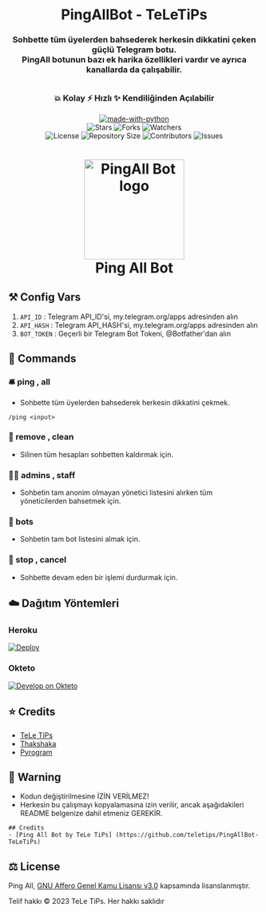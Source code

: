 <h1 align= center>PingAllBot - TeLeTiPs</h1>
<h3 align = center>Sohbette tüm üyelerden bahsederek herkesin dikkatini çeken güçlü Telegram botu.
<br>PingAll botunun bazı ek harika özellikleri vardır ve ayrıca kanallarda da çalışabilir.
    
<br>💥 Kolay ⚡️ Hızlı ✨ Kendiliğinden Açılabilir</h3>


<p align="center">
<a href="https://python.org"><img src="http://forthebadge.com/images/badges/made-with-python.svg" alt="made-with-python"></a>
<br>
    <img src="https://img.shields.io/github/stars/teletips/PingAllBot-TeLeTiPs?style=for-the-badge" alt="Stars">
    <img src="https://img.shields.io/github/forks/teletips/PingAllBot-TeLeTiPs?style=for-the-badge" alt="Forks">
    <img src="https://img.shields.io/github/watchers/teletips/PingAllBot-TeLeTiPs?style=for-the-badge" alt="Watchers"> 
<br>
    <img src="https://img.shields.io/github/license/teletips/PingAllBot-TeLeTiPs?style=for-the-badge" alt="License">
    <img src="https://img.shields.io/github/repo-size/teletips/PingAllBot-TeLeTiPs?style=for-the-badge" alt="Repository Size">
    <img src="https://img.shields.io/github/contributors/teletips/PingAllBot-TeLeTiPs?style=for-the-badge" alt="Contributors">
    <img src="https://img.shields.io/github/issues/teletips/PingAllBot-TeLeTiPs?style=for-the-badge" alt="Issues">
</p>  


<h1 align="center">
    <img src="pingallboticon.png" alt="PingAll Bot logo" width="200">
    <br>
    Ping All Bot
</h1>

    
## ⚒ Config Vars

1. `API_ID` : Telegram API_ID'si, my.telegram.org/apps adresinden alın
2. `API_HASH` : Telegram API_HASH'si, my.telegram.org/apps adresinden alın
3. `BOT_TOKEN` : Geçerli bir Telegram Bot Tokeni, @Botfather'dan alın


## 📄 Commands

### 🛎 ping , all

- Sohbette tüm üyelerden bahsederek herkesin dikkatini çekmek.

```
/ping <input>    
```
    
### 👻 remove , clean

- Silinen tüm hesapları sohbetten kaldırmak için.

### 👮🏻 admins , staff

- Sohbetin tam anonim olmayan yönetici listesini alırken tüm yöneticilerden bahsetmek için.

### 👾 bots 

- Sohbetin tam bot listesini almak için.

### 🛑 stop , cancel

- Sohbette devam eden bir işlemi durdurmak için.
 
 
## ☁️ Dağıtım Yöntemleri

### Heroku

[![Deploy](https://www.herokucdn.com/deploy/button.svg)](https://heroku.com/deploy?template=https://github.com/teletips/PingAllBot-TeLeTiPs)
    
### Okteto

[![Develop on Okteto](https://okteto.com/develop-okteto.svg)](https://cloud.okteto.com)
    
## ⭐️ Credits
  
- [TeLe TiPs](https://github.com/teletips)
- [Thakshaka](https://t.me/thakshakar)
- [Pyrogram](https://github.com/pyrogram/pyrogram)


## 🚨 Warning

- Kodun değiştirilmesine İZİN VERİLMEZ!
- Herkesin bu çalışmayı kopyalamasına izin verilir, ancak aşağıdakileri README belgenize dahil etmeniz GEREKİR.

```
## Credits
- [Ping All Bot by TeLe TiPs] (https://github.com/teletips/PingAllBot-TeLeTiPs)
```


## ⚖️ License
  
Ping All, [GNU Affero Genel Kamu Lisansı v3.0](https://github.com/teletips/PingAllBot-TeLeTiPs/blob/main/LICENSE) kapsamında lisanslanmıştır.

Telif hakkı ©️ 2023 TeLe TiPs. Her hakkı saklıdır
